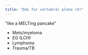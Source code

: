 ```yaml
---
title: "Ddx for vertebral plana (4)"
---
```

&quot;like a MELTing pancake&quot;

- Mets/myeloma
- EG (LCH)
- Lymphoma
- Trauma/TB

